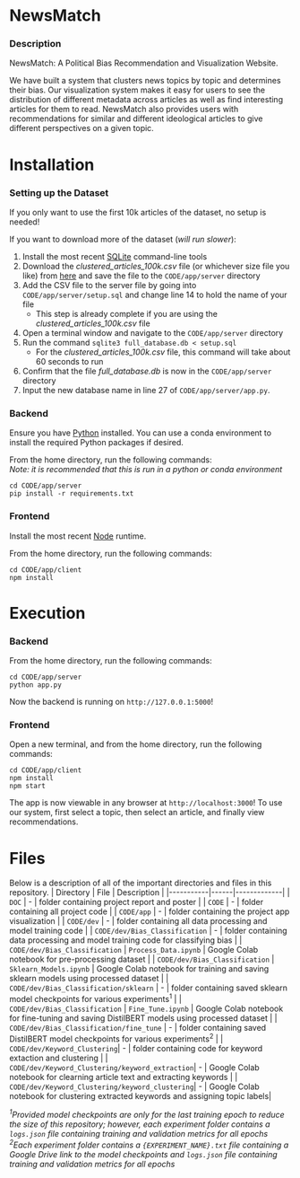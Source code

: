 # NewsMatch

### Description
NewsMatch: A Political Bias Recommendation and Visualization Website.

We have built a system that clusters news topics by topic and determines their bias. Our visualization system makes it easy for users to see the distribution of different metadata across articles as well as find interesting articles for them to read. NewsMatch also provides users with recommendations for similar and different ideological articles to give different perspectives on a given topic.

# Installation

### Setting up the Dataset
If you only want to use the first 10k articles of the dataset, no setup is needed!

If you want to download more of the dataset (*will run slower*):

1. Install the most recent [SQLite](https://www.sqlite.org/download.html) command-line tools
2. Download the *clustered_articles_100k.csv* file (or whichever size file you like) from [here](https://drive.google.com/drive/folders/1kjbQ4NviL3I_tuPdivm5rQaS3NYefk5g?usp=sharing) and save the file to the `CODE/app/server` directory
3. Add the CSV file to the server file by going into `CODE/app/server/setup.sql` and change line 14 to hold the name of your file
    * This step is already complete if you are using the *clustered_articles_100k.csv* file
4. Open a terminal window and navigate to the `CODE/app/server` directory
5. Run the command `sqlite3 full_database.db < setup.sql`
    * For the *clustered_articles_100k.csv* file, this command will take about 60 seconds to run
6. Confirm that the file *full_database.db* is now in the `CODE/app/server` directory
7. Input the new database name in line 27 of `CODE/app/server/app.py`.

### Backend

Ensure you have [Python](https://www.python.org/) installed. You can use a conda environment to install the required Python packages if desired.

From the home directory, run the following commands: \
*Note: it is recommended that this is run in a python or conda environment*
```
cd CODE/app/server
pip install -r requirements.txt
```

### Frontend

Install the most recent [Node](https://nodejs.org/en) runtime.

From the home directory, run the following commands:
```
cd CODE/app/client
npm install
```

# Execution

### Backend

From the home directory, run the following commands:
```
cd CODE/app/server
python app.py
```

Now the backend is running on `http://127.0.0.1:5000`!

### Frontend

Open a new terminal, and from the home directory, run the following commands:
```
cd CODE/app/client
npm install
npm start
```

The app is now viewable in any browser at `http://localhost:3000`! To use our system, first select a topic, then select an article, and finally view recommendations. 

# Files
Below is a description of all of the important directories and files in this repository.
| Directory | File | Description |
|-----------|------|-------------|
| `DOC` | - | folder containing project report and poster |
| `CODE` | - | folder containing all project code |
| `CODE/app` | - | folder containing the project app visualization |
| `CODE/dev` | - | folder containing all data processing and model training code |
| `CODE/dev/Bias_Classification` | - | folder containing data processing and model training code for classifying bias |
| `CODE/dev/Bias_Classification` | `Process_Data.ipynb` | Google Colab notebook for pre-processing dataset |
| `CODE/dev/Bias_Classification` | `Sklearn_Models.ipynb` | Google Colab notebook for training and saving sklearn models using processed dataset |
| `CODE/dev/Bias_Classification/sklearn` | - | folder containing saved sklearn model checkpoints for various experiments<sup>1</sup> |
| `CODE/dev/Bias_Classification` | `Fine_Tune.ipynb` | Google Colab notebook for fine-tuning and saving DistilBERT models using processed dataset |
| `CODE/dev/Bias_Classification/fine_tune` | - | folder containing saved DistilBERT model checkpoints for various experiments<sup>2</sup> |
| `CODE/dev/Keyword_Clustering`| - | folder containing code for keyword extaction and clustering |
| `CODE/dev/Keyword_Clustering/keyword_extraction`| - | Google Colab notebook for clearning article text and extracting keywords |
| `CODE/dev/Keyword_Clustering/keyword_clustering`| - | Google Colab notebook for clustering extracted keywords and assigning topic labels|

*<sup>1</sup>Provided model checkpoints are only for the last training epoch to reduce the size of this repository; however, each experiment folder contains a `logs.json` file containing training and validation metrics for all epochs* \
*<sup>2</sup>Each experiment folder contains a `{EXPERIMENT_NAME}.txt` file containing a Google Drive link to the model checkpoints and `logs.json` file containing training and validation metrics for all epochs*
